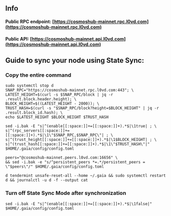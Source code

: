 ## Info
#### Public RPC endpoint: [https://cosmoshub-mainnet.rpc.l0vd.com](https://cosmoshub-mainnet.rpc.l0vd.com)
#### Public API: [https://cosmoshub-mainnet.api.l0vd.com](https://cosmoshub-mainnet.api.l0vd.com)

## Guide to sync your node using State Sync:

### Copy the entire command
```
sudo systemctl stop d
SNAP_RPC="https://cosmoshub-mainnet.rpc.l0vd.com:443"; \
LATEST_HEIGHT=$(curl -s $SNAP_RPC/block | jq -r .result.block.header.height); \
BLOCK_HEIGHT=$((LATEST_HEIGHT - 2000)); \
TRUST_HASH=$(curl -s "$SNAP_RPC/block?height=$BLOCK_HEIGHT" | jq -r .result.block_id.hash); \
echo $LATEST_HEIGHT $BLOCK_HEIGHT $TRUST_HASH

sed -i.bak -E "s|^(enable[[:space:]]+=[[:space:]]+).*$|\1true| ; \
s|^(rpc_servers[[:space:]]+=[[:space:]]+).*$|\1\"$SNAP_RPC,$SNAP_RPC\"| ; \
s|^(trust_height[[:space:]]+=[[:space:]]+).*$|\1$BLOCK_HEIGHT| ; \
s|^(trust_hash[[:space:]]+=[[:space:]]+).*$|\1\"$TRUST_HASH\"|" $HOME/.gaia/config/config.toml

peers="@cosmoshub-mainnet.peers.l0vd.com:16656" \
&& sed -i.bak -e "s/^persistent_peers *=.*/persistent_peers = \"$peers\"/" $HOME/.gaia/config/config.toml 

d tendermint unsafe-reset-all --home ~/.gaia && sudo systemctl restart d && journalctl -u d -f --output cat
```

### Turn off State Sync Mode after synchronization
```
sed -i.bak -E "s|^(enable[[:space:]]+=[[:space:]]+).*$|\1false|" $HOME/.gaia/config/config.toml
```
